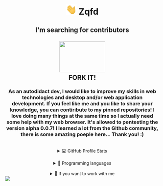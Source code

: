 <div align="center">
  <h1 align="center"><img width="35" src="https://github.com/1999AZZAR/1999AZZAR/blob/main/resources/img/waving.gif"> Zqfd</h1>  
  <h2><strong>I'm searching for contributors</strong><br><br><img src='https://media3.giphy.com/media/3ohhww4LCgZFimBLDq/giphy.gif?cid=ecf05e474pn1lhxzpch6a6b1vjrrcwri2hedyppzz2i1btt5&rid=giphy.gif&ct=g' width="150" height="100"/><br>FORK IT!</h2>
  <h3 align="center">As an autodidact dev, I would like to improve my skills in web technologies and desktop and/or web application development. If you feel like me and you like to share your knowledge, you can contiribute to my pinned repositories! I love doing many things at the same time so I actually need some help with my web browser. It's allowed to pentesting the version alpha 0.0.7! I learned a lot from the Github community, there is some amazing poeple here... Thank you! :) </h3><br>
  <details>
    <summary>💻 GitHub Profile Stats</summary><br>
    <img src='https://github-profile-trophy.vercel.app/?username=zqfd&theme=onedark&row=1&column=3'/><br>
    <img src="https://github-readme-streak-stats.herokuapp.com?user=zqfd&theme=dark&sideLabels=EB5454"/></a><br>
    <img src="https://github-readme-stats.vercel.app/api?username=zqfd&show_icons=true&count_private=true&theme=react&hide_border=true&bg_color=0D1117"/></a>
  </details><br>
  <details>
    <summary>📝 Programming languages</summary><br>
    <img src='https://github-readme-stats.vercel.app/api/top-langs/?username=zqfd&layout=compact&hide_progress=true' />
  </details><br>
  <details>
    <summary>💬 If you want to work with me</summary><br>
      <h2>https://github.com/Blocus-org</h2>
      <h2>blocus-org@proton.me</h2>
  </details>
  <img align='left' src="https://visitcount.itsvg.in/api?id=zqfd&label=Profile%20Views&color=12&icon=0&pretty=false" />
</div>


